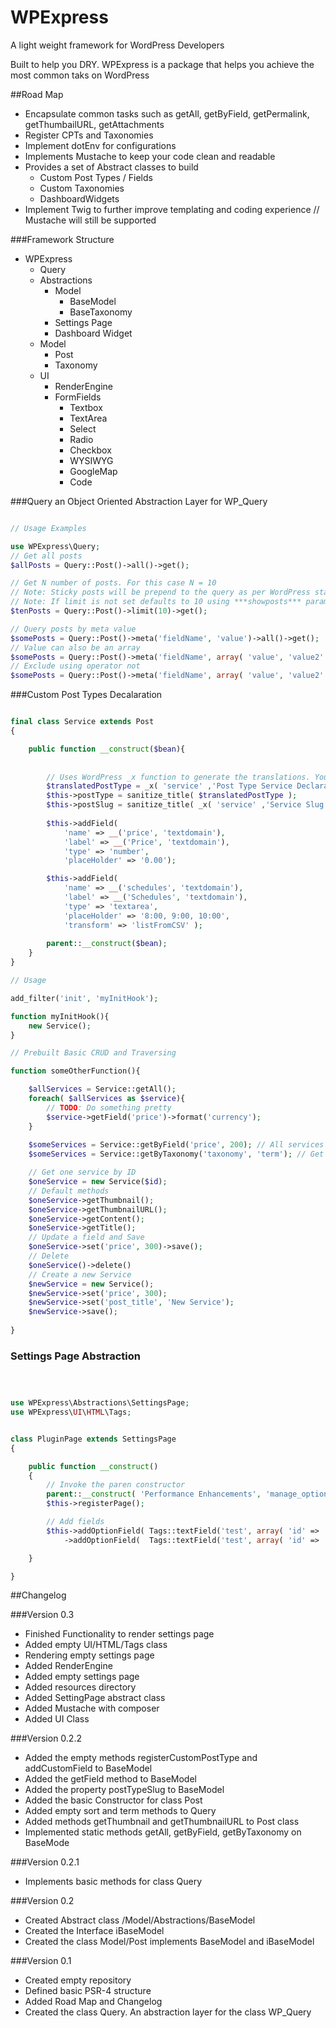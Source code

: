 # WPExpress
A light weight framework for WordPress Developers

Built to help you DRY. WPExpress is a package that helps you achieve the most common taks on WordPress

##Road Map

* Encapsulate common tasks such as getAll, getByField, getPermalink, getThumbailURL, getAttachments
* Register CPTs and Taxonomies
* Implement dotEnv for configurations
* Implements Mustache to keep your code clean and readable
* Provides a set of Abstract classes to build 
    * Custom Post Types / Fields
    * Custom Taxonomies
    * DashboardWidgets
* Implement Twig to further improve templating and coding experience // Mustache will still be supported


###Framework Structure

* WPExpress
    * Query
    * Abstractions
        * Model
            * BaseModel
            * BaseTaxonomy
        * Settings Page
        * Dashboard Widget
    * Model
        * Post
        * Taxonomy
    * UI
        * RenderEngine
        * FormFields
            * Textbox
            * TextArea
            * Select
            * Radio
            * Checkbox
            * WYSIWYG
            * GoogleMap
            * Code

###Query an Object Oriented Abstraction Layer for WP_Query

```php

// Usage Examples

use WPExpress\Query;
// Get all posts
$allPosts = Query::Post()->all()->get();

// Get N number of posts. For this case N = 10
// Note: Sticky posts will be prepend to the query as per WordPress standards
// Note: If limit is not set defaults to 10 using ***showposts*** parameter
$tenPosts = Query::Post()->limit(10)->get();

// Query posts by meta value
$somePosts = Query::Post()->meta('fieldName', 'value')->all()->get();
// Value can also be an array
$somePosts = Query::Post()->meta('fieldName', array( 'value', 'value2' ) )->all()->get();
// Exclude using operator not
$somePosts = Query::Post()->meta('fieldName', array( 'value', 'value2' ), 'not' )->all()->get();


```

###Custom Post Types Decalaration

```php

final class Service extends Post    
{

    public function __construct($bean){
    
        
        // Uses WordPress _x function to generate the translations. You can use __ instead
        $translatedPostType = _x( 'service' ,'Post Type Service Declaration', 'text-domain');
        $this->postType = sanitize_title( $translatedPostType );
        $this->postSlug = sanitize_title( _x( 'service' ,'Service Slug Declaration', 'text-domain') ); // Uses postType value by default
        
        $this->addField( 
            'name' => __('price', 'textdomain'), 
            'label' => __('Price', 'textdomain'), 
            'type' => 'number',
            'placeHolder' => '0.00');

        $this->addField( 
            'name' => __('schedules', 'textdomain'), 
            'label' => __('Schedules', 'textdomain'), 
            'type' => 'textarea',
            'placeHolder' => '8:00, 9:00, 10:00',
            'transform' => 'listFromCSV' );
            
        parent::__construct($bean);
    }
}

// Usage

add_filter('init', 'myInitHook');

function myInitHook(){
    new Service();
}

// Prebuilt Basic CRUD and Traversing

function someOtherFunction(){

    $allServices = Service::getAll();
    foreach( $allServices as $service){
        // TODO: Do something pretty
        $service->getField('price')->format('currency');
    }
    
    $someServices = Service::getByField('price', 200); // All services that have a price of 200
    $someServices = Service::getByTaxonomy('taxonomy', 'term'); // Get all services of the given Taxonomy

    // Get one service by ID
    $oneService = new Service($id);
    // Default methods
    $oneService->getThumbnail();
    $oneService->getThumbnailURL();
    $oneService->getContent(); 
    $oneService->getTitle();
    // Update a field and Save
    $oneService->set('price', 300)->save();
    // Delete
    $oneService()->delete()
    // Create a new Service
    $newService = new Service();
    $newService->set('price', 300);
    $newService->set('post_title', 'New Service');
    $newService->save();
    
}
```

### Settings Page Abstraction
```php



use WPExpress\Abstractions\SettingsPage;
use WPExpress\UI\HTML\Tags;


class PluginPage extends SettingsPage
{

    public function __construct()
    {
        // Invoke the paren constructor
        parent::__construct( 'Performance Enhancements', 'manage_options' );
        $this->registerPage();

        // Add fields
        $this->addOptionField( Tags::textField('test', array( 'id' => 'test', 'class' => 'form-control' ) )  )
            ->addOptionField(  Tags::textField('test', array( 'id' => 'test', 'class' => 'form-control' ) )  );

    }

}

```

##Changelog

###Version 0.3

* Finished Functionality to render settings page
* Added empty UI/HTML/Tags class 
* Rendering empty settings page
* Added RenderEngine
* Added empty settings page
* Added resources directory
* Added SettingPage abstract class
* Added Mustache with composer
* Added UI Class

###Version 0.2.2

* Added the empty methods registerCustomPostType and addCustomField to BaseModel
* Added the getField method to BaseModel
* Added the property postTypeSlug to BaseModel
* Added the basic Constructor for class Post
* Added empty sort and term methods to Query
* Added methods getThumbnail and getThumbnailURL to Post class
* Implemented static methods getAll, getByField, getByTaxonomy on BaseMode

###Version 0.2.1

* Implements basic methods for class Query

###Version 0.2

* Created Abstract class /Model/Abstractions/BaseModel
* Created the Interface iBaseModel
* Created the class Model/Post implements BaseModel and iBaseModel

###Version 0.1

* Created empty repository
* Defined basic PSR-4 structure
* Added Road Map and Changelog
* Created the class Query. An abstraction layer for the class WP_Query

